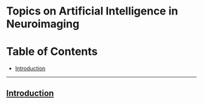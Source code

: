 # Topics on Artificial Intelligence in Neuroimaging


Table of Contents
=================

  * [Introduction](#ch-1-)

  
---

## [Introduction](#ch-1-)

